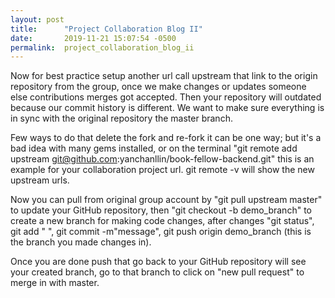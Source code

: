 ```yaml
---
layout: post
title:      "Project Collaboration Blog II"
date:       2019-11-21 15:07:54 -0500
permalink:  project_collaboration_blog_ii
---
```



Now for best practice setup another url call upstream that link to the origin repository from the group, once we make changes or updates someone else contributions merges got accepted. Then your repository will outdated because our commit history is different. We want to make sure everything is in sync with the original repository the master branch. 

Few ways to do that delete the fork and re-fork it can be one way; but it's a bad idea with many gems installed, or on the terminal "git remote add upstream git@github.com:yanchanllin/book-fellow-backend.git" this is an example for your collaboration project url. git remote -v will show the new upstream urls. 

Now you can pull from original group account by "git pull upstream master" to update your GitHub repository, then "git checkout -b demo_branch" to create a new branch for making code changes, after changes "git status", git add "  ", git commit -m"message", git push origin demo_branch (this is the branch you made changes in). 

Once you are done push that go back to your GitHub repository will see your created branch, go to that branch to click on "new pull request" to merge in with master.

